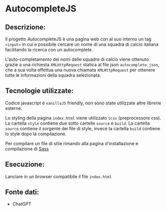 # AutocompleteJS

## Descrizione: 

Il progetto AutocompleteJS è una pagina web con al suo interno un tag `<input>` in cui e possibile cercare 
un nome di una squadra di calcio italiana facilitando la ricerca con un autocomplete.

L'auto-completamento dei nomi delle squadre di calcio viene ottenuto grazie a una richiesta `XMLHttpRequest` statica al file json `autocomplete.json`, 
che a sua volta effettua una nuova chiamata  `XMLHttpRequest` per ottenere tutte le informazioni della squadra selezionata.


## Tecnologie utilizzate: 

Codice javascript è `vanillaJS` friendly, non sono state utilizzate altre librerie esterne.

Lo styling della pagina `index.html` viene utilizzato `scss` (preprocessore css). La cartella `style` contiene due sotto cartelle `source` e `build`.
La cartella `source` contiene il sorgente dei file di style, invece la cartella `build` contiene lo style dopo la compilazione. 

Per compilare un file di stile rimando alla pagina d'installazione e compilazione di [Sass](https://sass-lang.com/install) 



## Esecuzione: 

Lanciare in un browser compatibile il file `index.html`


## Fonte dati:

- ChatGPT
